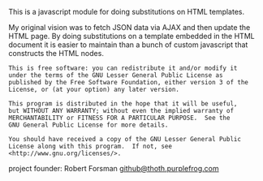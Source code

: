 This is a javascript module for doing substitutions on HTML templates.

My original vision was to fetch JSON data via AJAX and then update the
HTML page.  By doing substitutions on a template embedded in the HTML
document it is easier to maintain than a bunch of custom javascript
that constructs the HTML nodes.



    This is free software: you can redistribute it and/or modify it
    under the terms of the GNU Lesser General Public License as
    published by the Free Software Foundation, either version 3 of the
    License, or (at your option) any later version.

    This program is distributed in the hope that it will be useful,
    but WITHOUT ANY WARRANTY; without even the implied warranty of
    MERCHANTABILITY or FITNESS FOR A PARTICULAR PURPOSE.  See the
    GNU General Public License for more details.

    You should have received a copy of the GNU Lesser General Public
    License along with this program.  If not, see
    <http://www.gnu.org/licenses/>.


project founder:
Robert Forsman
<github@thoth.purplefrog.com>
